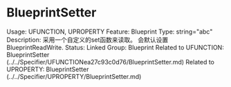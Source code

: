 # BlueprintSetter

Usage: UFUNCTION, UPROPERTY
Feature: Blueprint
Type: string="abc"
Description: 采用一个自定义的set函数来读取。
会默认设置BlueprintReadWrite.
Status: Linked
Group: Blueprint
Related to UFUNCTION: BlueprintSetter (../../Specifier/UFUNCTIONea27c93c0d76/BlueprintSetter.md)
Related to UPROPERTY: BlueprintSetter (../../Specifier/UPROPERTY/BlueprintSetter.md)